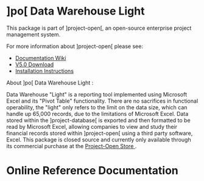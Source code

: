 # ]po[ Data Warehouse Light 
This package is part of ]project-open[, an open-source enterprise project management system.

For more information about ]project-open[ please see:
* [Documentation Wiki](http://www.project-open.com/en/)
* [V5.0 Download](https://sourceforge.net/projects/project-open/files/project-open/V5.0/)
* [Installation Instructions](http://www.project-open.com/en/list-installers)

About ]po[ Data Warehouse Light :

<p><strong><span class="brand"><span class="brandsec"></span><span class="brandfirst"></span><span class="brandsec"></span></span></strong>Data Warehouse &quot;Light&quot; is a reporting tool implemented using Microsoft Excel and its &quot;Pivot Table&quot; functionality. There are no sacrifices in functional operability, the &quot;light&quot; only refers to the limit on the data size, which can handle up 65,000 records, due to the limitations of Microsoft Excel. Data stored within the ]project-database[ is exported and then formatted to be read by Microsoft Excel, allowing companies to view and study their financial records stored within ]project-open[ using a third party software, Excel. This package is closed source and currently only available through its commercial purchase at the <a href="http://www.project-open.com/en/shop/index.html|Project"><a href="http://www.project-open.com/en/shop/index.html">Project-Open Store<span class="external"> </span></a>.</a><p><p>

# Online Reference Documentation


